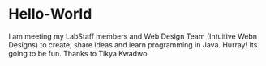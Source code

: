 # Hello-World
I am meeting my LabStaff members and Web Design Team (Intuitive Webn Designs) to  create, share ideas and learn programming in Java. Hurray!
Its going to be fun. Thanks to Tikya Kwadwo.

